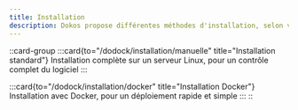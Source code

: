 ```yaml
---
title: Installation
description: Dokos propose différentes méthodes d'installation, selon votre besoin. Notez que Dokos doit être installé sur un système Linux (VPS, *bare metal*, machine virtuelle), et n'est pas compatible avec les systèmes d'hébergement mutualisés (Wordpress, Joomla).
---
```


::card-group
  :::card{to="/dodock/installation/manuelle" title="Installation standard"}
  Installation complète sur un serveur Linux, pour un contrôle complet du logiciel
  :::

  :::card{to="/dodock/installation/docker" title="Installation Docker"}
  Installation avec Docker, pour un déploiement rapide et simple
  :::
::
